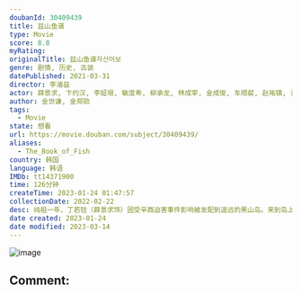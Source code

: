 ```yaml
---
doubanId: 30409439
title: 兹山鱼谱
type: Movie
score: 8.8
myRating: 
originalTitle: 兹山鱼谱자산어보
genre: 剧情, 历史, 古装
datePublished: 2021-03-31
director: 李濬益
actor: 薛景求, 卞约汉, 李姃垠, 敏度希, 柳承龙, 林成宰, 金成俊, 车顺裴, 赵祐镇, 尹敬浩, 姜其永, 崔贤珍, 崔元英, 陈在熙
author: 金世谦, 金郑勋
tags:
  - Movie
state: 想看
url: https://movie.douban.com/subject/30409439/
aliases:
  - The_Book_of_Fish
country: 韩国
language: 韩语
IMDb: tt14371900
time: 126分钟
createTime: 2023-01-24 01:47:57
collectionDate: 2022-02-22
desc: 纯祖一年，丁若铨（薛景求饰）因受辛酉迫害事件影响被发配到遥远的黑山岛。来到岛上后，丁若铨对这里的海洋生物产生了浓厚的兴趣，并决定写一本关于海洋生物的书籍。他向在这里土生土长、熟识各种海洋生物的青年渔夫...
date created: 2023-01-24
date modified: 2023-03-14
---
```


![image](p2634952893.jpg)

Comment:
---
